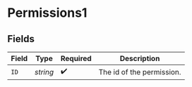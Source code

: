 # Permissions1


## Fields

| Field                     | Type                      | Required                  | Description               |
| ------------------------- | ------------------------- | ------------------------- | ------------------------- |
| `ID`                      | *string*                  | :heavy_check_mark:        | The id of the permission. |
